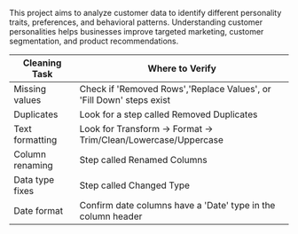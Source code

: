 This project aims to analyze customer data to identify different personality traits, preferences, and behavioral patterns. Understanding customer personalities helps businesses improve targeted marketing, customer segmentation, and product recommendations.

| Cleaning Task       | Where to Verify                                                       |
| ------------------- | --------------------------------------------------------------------- |
|   Missing values    | Check if 'Removed Rows','Replace Values', or 'Fill Down' steps exist  |
|    Duplicates       | Look for a step called   Removed Duplicates                           |
|   Text formatting   | Look for Transform → Format → Trim/Clean/Lowercase/Uppercase          |
|   Column renaming   | Step called Renamed Columns                                           |
|   Data type fixes   | Step called Changed Type                                              |
|   Date format       | Confirm date columns have a 'Date' type in the column header          |

